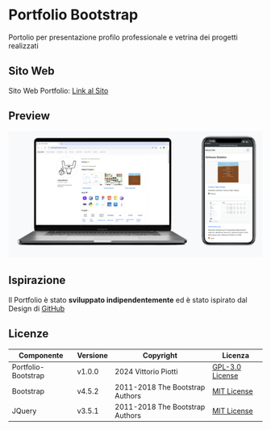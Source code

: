 


# Portfolio Bootstrap

Portolio per presentazione profilo professionale e vetrina dei progetti realizzati



## Sito Web

Sito Web Portfolio: [Link al Sito](https://vittoriopiotti.altervista.org/index.html)



## Preview
<img src="https://github.com/vittorioPiotti/Portfolio-Bootstrap/blob/main/socialpreview3.png?raw=true" alt="Icona" />

## Ispirazione

Il Portfolio è stato **sviluppato indipendentemente** ed è stato ispirato dal Design di [GitHub](https://github.com/)



## Licenze

| Componente         | Versione  | Copyright                         | Licenza                                                       |
|--------------------|-----------|-----------------------------------|---------------------------------------------------------------|
| Portfolio-Bootstrap | v1.0.0    | 2024 Vittorio Piotti              | [GPL-3.0 License](https://github.com/vittorioPiotti/Portfolio-Bootstrap/blob/main/LICENSE.md) |
| Bootstrap          | v4.5.2    | 2011-2018 The Bootstrap Authors   | [MIT License](https://github.com/twbs/bootstrap/blob/master/LICENSE) |
| JQuery          | v3.5.1    | 2011-2018 The Bootstrap Authors   | [MIT License](https://github.com/jquery/jquery/blob/main/LICENSE.txt) |
